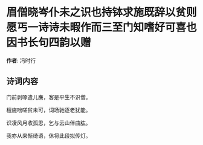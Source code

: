 # 眉僧晓岑仆未之识也持钵求施既辞以贫则愿丐一诗诗未暇作而三至门知嗜好可喜也因书长句四韵以赠

**作者**: 冯时行

## 诗词内容

门前剥啄遣儿譍，客是平生不识僧。

檀施咄嗟贫未可，词场驰逐老犹能。

识凌风月收孤思，乞与云山伴曲肱。

我亦从来惭绮语，休将此段拟传灯。

